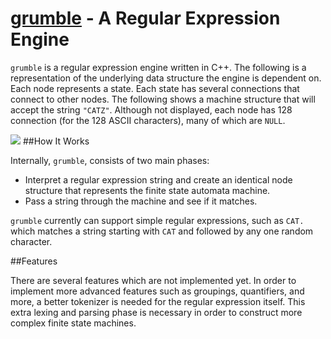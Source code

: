 [grumble]() - A Regular Expression Engine
=======

```grumble``` is a regular expression engine written in C++.
The following is a representation of the underlying data structure the engine is dependent on. Each node represents a state. Each state has several connections that connect to other nodes. The following shows a machine structure that will accept the string ```"CATZ"```. Although not displayed, each node has 128 connection (for the 128 ASCII characters), many of which are ```NULL```.

<img src = "finitemachine.png">
##How It Works

Internally, ```grumble```, consists of two main phases:

- Interpret a regular expression string and create an identical node structure that represents the finite state automata machine.
- Pass a string through the machine and see if it matches.

```grumble``` currently can support simple regular expressions, such as
```CAT.``` which matches a string starting with ```CAT``` and followed by any one random character.

##Features

There are several features which are not implemented yet. In order to implement more advanced features such as groupings, quantifiers, and more, a better tokenizer is needed for the regular expression itself. This extra lexing and parsing phase is necessary in order to construct more complex finite state machines.